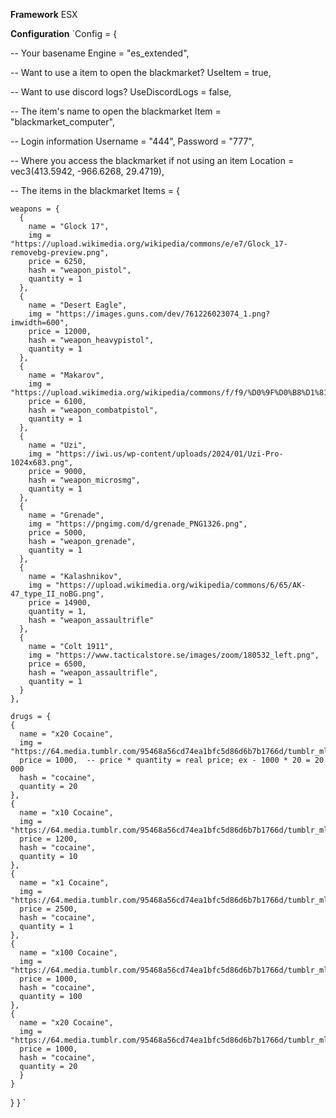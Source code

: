 

**Framework**
ESX

**Configuration**
`Config = {
 
  -- Your basename
  Engine = "es_extended", 

  -- Want to use a item to open the blackmarket?
  UseItem = true,

  -- Want to use discord logs?
  UseDiscordLogs = false,

  -- The item's name to open the blackmarket
  Item = "blackmarket_computer",

  -- Login information
  Username = "444",
  Password = "777",

  -- Where you access the blackmarket if not using an item
  Location = vec3(413.5942, -966.6268, 29.4719),

  -- The items in the blackmarket
  Items = {

    weapons = {
      {
        name = "Glock 17",
        img = "https://upload.wikimedia.org/wikipedia/commons/e/e7/Glock_17-removebg-preview.png",
        price = 6250,
        hash = "weapon_pistol",
        quantity = 1
      },
      {
        name = "Desert Eagle",
        img = "https://images.guns.com/dev/761226023074_1.png?imwidth=600",
        price = 12000,
        hash = "weapon_heavypistol",
        quantity = 1
      },
      {
        name = "Makarov",
        img = "https://upload.wikimedia.org/wikipedia/commons/f/f9/%D0%9F%D0%B8%D1%81%D1%82%D0%BE%D0%BB%D0%B5%D1%82_%D0%9C%D0%B0%D0%BA%D0%B0%D1%80%D0%BE%D0%B2%D0%B0.png",
        price = 6100,
        hash = "weapon_combatpistol",
        quantity = 1
      },
      {
        name = "Uzi",
        img = "https://iwi.us/wp-content/uploads/2024/01/Uzi-Pro-1024x683.png",
        price = 9000,
        hash = "weapon_microsmg",
        quantity = 1
      },
      {
        name = "Grenade",
        img = "https://pngimg.com/d/grenade_PNG1326.png",
        price = 5000,
        hash = "weapon_grenade",
        quantity = 1
      },
      {
        name = "Kalashnikov",
        img = "https://upload.wikimedia.org/wikipedia/commons/6/65/AK-47_type_II_noBG.png",
        price = 14900,
        quantity = 1,
        hash = "weapon_assaultrifle"
      },
      {
        name = "Colt 1911",
        img = "https://www.tacticalstore.se/images/zoom/180532_left.png",
        price = 6500,
        hash = "weapon_assaultrifle",
        quantity = 1
      }
    },

    drugs = {
    {
      name = "x20 Cocaine",
      img = "https://64.media.tumblr.com/95468a56cd74ea1bfc5d86d6b7b1766d/tumblr_mla6y56ypj1s8qug1o1_500.png",
      price = 1000,  -- price * quantity = real price; ex - 1000 * 20 = 20 000
      hash = "cocaine",
      quantity = 20
    },
    {
      name = "x10 Cocaine",
      img = "https://64.media.tumblr.com/95468a56cd74ea1bfc5d86d6b7b1766d/tumblr_mla6y56ypj1s8qug1o1_500.png",
      price = 1200,
      hash = "cocaine",
      quantity = 10
    },
    {
      name = "x1 Cocaine",
      img = "https://64.media.tumblr.com/95468a56cd74ea1bfc5d86d6b7b1766d/tumblr_mla6y56ypj1s8qug1o1_500.png",
      price = 2500,
      hash = "cocaine",
      quantity = 1
    },
    {
      name = "x100 Cocaine",
      img = "https://64.media.tumblr.com/95468a56cd74ea1bfc5d86d6b7b1766d/tumblr_mla6y56ypj1s8qug1o1_500.png",
      price = 1000,
      hash = "cocaine",
      quantity = 100
    },
    {
      name = "x20 Cocaine",
      img = "https://64.media.tumblr.com/95468a56cd74ea1bfc5d86d6b7b1766d/tumblr_mla6y56ypj1s8qug1o1_500.png",
      price = 1000,
      hash = "cocaine",
      quantity = 20
      }
    }
  } 
}
`
